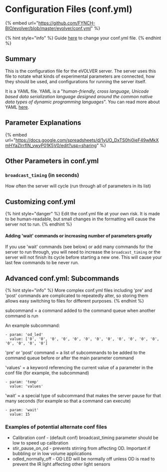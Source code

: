 # Configuration Files (conf.yml)

{% embed url="https://github.com/FYNCH-BIO/evolver/blob/master/evolver/conf.yml" %}

{% hint style="info" %}
Guide [here](../../guides/change-your-conf.yml-file.md) to change your conf.yml file.&#x20;
{% endhint %}

## Summary

This is the configuration file for the eVOLVER server. The server uses this file to notate what kinds of experimental parameters are connected, how they should be used, and configurations for running the server itself.

It is a YAML file. YAML is a "_human-friendly, cross language, Unicode based data serialization language designed around the common native data types of dynamic programming languages_". You can read more about YAML [here](https://yaml.org/spec/1.2.2/).

## Parameter Explanations

{% embed url="https://docs.google.com/spreadsheets/d/1yUO_DxTS0hi0ieF49wMkXmHYaZIrrflN_vwyP01K5V0/edit?usp=sharing" %}

## Other Parameters in conf.yml

### `broadcast_timing` (in seconds)

How often the server will cycle (run through all of parameters in its list)

## Customizing conf.yml

{% hint style="danger" %}
Edit the conf.yml file at your own risk. It is made to be human-readable, but small changes in the formatting will cause the server not to run.
{% endhint %}

#### Adding 'wait' commands or increasing number of parameters greatly

If you use 'wait' commands (see below) or add many commands for the server to run through, you will need to increase the `broadcast_timing` or the server will not finish its cycle before starting a new one. This will cause your last few commands to be never run.

## Advanced conf.yml: Subcommands

{% hint style="info" %}
More complex conf.yml files including 'pre' and 'post' commands are complicated to repeatedly alter, so storing them allows easy switching to files for different purposes.
{% endhint %}

subcommand = a command added to the command queue when another command is run

An example subcommand:

```
- param: 'od_led'
  value: ['0', '0', '0', '0', '0', '0', '0', '0', '0', '0', '0', '0', '0', '0', '0', '0']
```

'pre' or 'post' command = a list of subcommands to be added to the command queue before or after the main parameter command

'values' = a keyword referencing the current value of a parameter in the conf file (for example, the subcommand)

```
- param: 'temp'
  value: 'values'
```

'wait' = a special type of subcommand that makes the server pause for that many seconds (for example so that a command can execute)

```
- param: 'wait'
  value: 15
```

### Examples of potential alternate conf files

* Calibration conf - (default conf) broadcast\_timing parameter should be low to speed up calibration
* stir\_pause\_on\_od - prevents stirring from affecting OD. Important if bubbling or in low volume applications
* odled\_normally\_off - OD LED will be normally off unless OD is read to prevent the IR light affecting other light sensors

